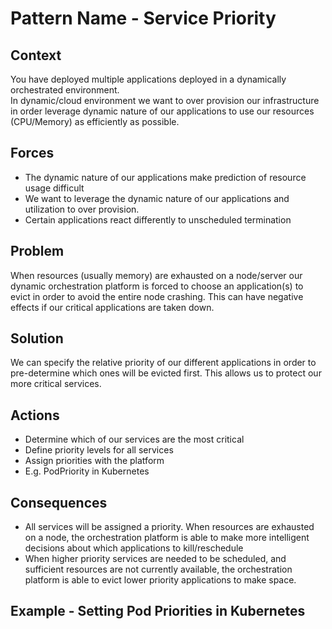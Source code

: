 # Pattern Name - Service Priority

## Context

You have deployed multiple applications deployed in a dynamically orchestrated environment.  
In dynamic/cloud environment we want to over provision our infrastructure in order leverage dynamic nature of our applications to use our resources (CPU/Memory) as efficiently as possible. 

## Forces
* The dynamic nature of our applications make prediction of resource usage difficult
* We want to leverage the dynamic nature of our applications and utilization to over provision.
* Certain applications react differently to unscheduled termination

## Problem

When resources (usually memory) are exhausted on a node/server our dynamic orchestration platform is forced to choose an application(s) to evict in order to avoid the entire node crashing. This can have negative effects if our critical applications are taken down.

## Solution

We can specify the relative priority of our different applications in order to pre-determine which ones will be evicted first. This allows us to protect our more critical services.

## Actions
* Determine which of our services are the most critical
* Define priority levels for all services
* Assign priorities with the platform
* E.g. PodPriority in Kubernetes

## Consequences

* All services will be assigned a priority.
When resources are exhausted on a node, the orchestration platform is able to make more intelligent decisions about which applications to kill/reschedule
* When higher priority services are needed to be scheduled, and sufficient resources are not currently available, the orchestration platform is able to evict lower priority applications to make space.

## Example - Setting Pod Priorities in Kubernetes
